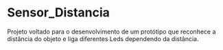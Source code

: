 # Sensor_Distancia
Projeto voltado para o desenvolvimento de um protótipo que reconhece a distância do objeto e liga diferentes Leds dependendo da distância.
